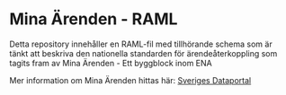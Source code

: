 # Mina Ärenden - RAML

Detta repository innehåller en RAML-fil med tillhörande schema som är tänkt att beskriva den nationella standarden för 
ärendeåterkoppling som tagits fram av Mina Ärenden - Ett byggblock inom ENA

Mer information om Mina Ärenden hittas här: [Sveriges Dataportal](https://www.dataportal.se/en/datasets/6_71657/mina-arenden#ref=?p=1&q=mina%20%C3%A4renden&s=2&t=20&f=&rt=dataset%24esterms_IndependentDataService%24esterms_ServedByDataService&c=false)